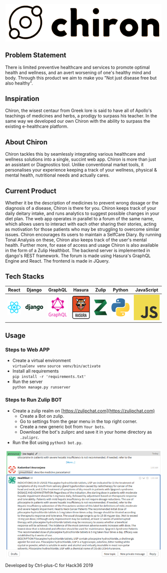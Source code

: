 ![](./drug/static/chiron.png)

## Problem Statement
There is limited preventive healthcare and services to promote optimal health and wellness, and an avert worsening of one's healthy mind and body. Through this product we aim to make you "Not just disease free but also healthy".

## Inspiration
Chiron, the wisest centaur from Greek lore is said to have all of Apollo's teachings of medicines and herbs, a prodigy to surpass his teacher. In the same way we developed our own Chiron with the ability to surpass the existing e-healthcare platform.

## About Chiron
Chiron tackles this by seamlessly integrating various healthcare and wellness solutions into a single, succint web app. Chiron is more than just an assistant or Diagnostics tool. Unlike conventional market tools, it personalises your experience keeping a track of your wellness, physical & mental health, nutritional needs and actually cares.

## Current Product
Whether it be the description of medicines to prevent wrong dosage or the diagnosis of a disease, Chiron is there for you. Chiron keeps track of your daily deitary intake, and runs analytics to suggest possible changes in your diet plan. The web app operates in parallel to a forum of the same name, which allows users to interact with each other sharing their stories, acting as motivation for those patients who may be struggling to overcome similar issues. Chiron encourages its users to maintain a SelfCare Diary. By running Tonal Analysis on these, Chiron also keeps track of the user's mental health. Further more, for ease of access and usage Chiron is also available in the form of a Zulip Healthbot. The backend server is implemented in django's REST framework. The forum is made using Hasura's GraphQL Engine and React. The frontend is made in JQuery.

## Tech Stacks
React|Django|GraphQL|Hasura|Zulip|Python|JavaScript|
:---:|:----:|:-----:|:----:|:---:|:----:|:--------:|
![](./Images/react.png)|![](./Images/django.png)|![](./Images/graphql.png)|![](./Images/hasura.png)|![](./Images/zulip.png)|![](./Images/python.png)|![](./Images/JavaScript.png)|

## Usage
 ### Steps to Web APP
* Create a virtual environment  
`virtualenv venv`
`source venv/bin/activate`
* Install all requirements  
`pip install -r 'requirements.txt'`
* Run the server  
`python manage.py runserver`
 ### Steps to Run Zulip BOT
* Create a zulip realm on [https://zulipchat.com](https://zulipchat.com)
    - Create a Bot on zulip.
    - Go to settings from the gear menu in the top right corner.
    - Create a new generic bot from `Your bots`.
    - Download the bot's zuliprc and save it in your home directory as `.zuliprc`.
* Run the Bot using `python3 bot.py`.

![](./Images/zulip2.png)



Developed by Ctrl-plus-C for Hack36 2019